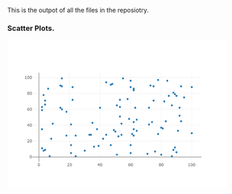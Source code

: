 This is the outpot of all the files in the reposiotry.


### Scatter Plots.

<img src="https://github.com/Zeeshanahmad4/Data-visulization-and-Dashboard-with-plot-and-dash-/blob/master/Resources/newplot.png" height="340" width="500">

